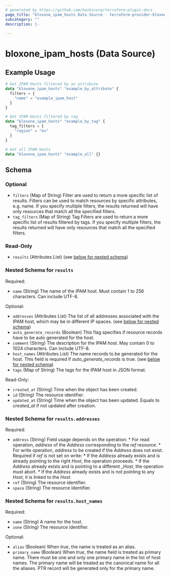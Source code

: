 ```yaml
---
# generated by https://github.com/hashicorp/terraform-plugin-docs
page_title: "bloxone_ipam_hosts Data Source - terraform-provider-bloxone"
subcategory: ""
description: |-
  
---
```


# bloxone_ipam_hosts (Data Source)



## Example Usage

```terraform
# Get IPAM Hosts filtered by an attribute
data "bloxone_ipam_hosts" "example_by_attribute" {
  filters = {
    "name" = "example_ipam_host"
  }
}

# Get IPAM Hosts filtered by tag
data "bloxone_ipam_hosts" "example_by_tag" {
  tag_filters = {
    "region" = "eu"
  }
}

# Get all IPAM Hosts
data "bloxone_ipam_hosts" "example_all" {}
```

<!-- schema generated by tfplugindocs -->
## Schema

### Optional

- `filters` (Map of String) Filter are used to return a more specific list of results. Filters can be used to match resources by specific attributes, e.g. name. If you specify multiple filters, the results returned will have only resources that match all the specified filters.
- `tag_filters` (Map of String) Tag Filters are used to return a more specific list of results filtered by tags. If you specify multiple filters, the results returned will have only resources that match all the specified filters.

### Read-Only

- `results` (Attributes List) (see [below for nested schema](#nestedatt--results))

<a id="nestedatt--results"></a>
### Nested Schema for `results`

Required:

- `name` (String) The name of the IPAM host. Must contain 1 to 256 characters. Can include UTF-8.

Optional:

- `addresses` (Attributes List) The list of all addresses associated with the IPAM host, which may be in different IP spaces. (see [below for nested schema](#nestedatt--results--addresses))
- `auto_generate_records` (Boolean) This flag specifies if resource records have to be auto generated for the host.
- `comment` (String) The description for the IPAM host. May contain 0 to 1024 characters. Can include UTF-8.
- `host_names` (Attributes List) The name records to be generated for the host.  This field is required if _auto_generate_records_ is true. (see [below for nested schema](#nestedatt--results--host_names))
- `tags` (Map of String) The tags for the IPAM host in JSON format.

Read-Only:

- `created_at` (String) Time when the object has been created.
- `id` (String) The resource identifier.
- `updated_at` (String) Time when the object has been updated. Equals to _created_at_ if not updated after creation.

<a id="nestedatt--results--addresses"></a>
### Nested Schema for `results.addresses`

Required:

- `address` (String) Field usage depends on the operation:  * For read operation, _address_ of the _Address_ corresponding to the _ref_ resource.  * For write operation, _address_ to be created if the _Address_ does not exist. Required if _ref_ is not set on write:     * If the _Address_ already exists and is already pointing to the right _Host_, the operation proceeds.     * If the _Address_ already exists and is pointing to a different _Host, the operation must abort.     * If the _Address_ already exists and is not pointing to any _Host_, it is linked to the _Host_.
- `ref` (String) The resource identifier.
- `space` (String) The resource identifier.


<a id="nestedatt--results--host_names"></a>
### Nested Schema for `results.host_names`

Required:

- `name` (String) A name for the host.
- `zone` (String) The resource identifier.

Optional:

- `alias` (Boolean) When _true_, the name is treated as an alias.
- `primary_name` (Boolean) When _true_, the name field is treated as primary name. There must be one and only one primary name in the list of host names. The primary name will be treated as the canonical name for all the aliases. PTR record will be generated only for the primary name.
